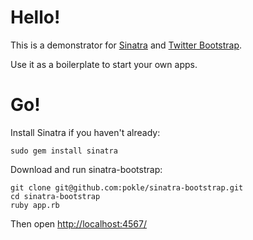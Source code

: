 Hello!
====

This is a demonstrator for [Sinatra](http://www.sinatrarb.com/) and [Twitter Bootstrap](http://twitter.github.com/bootstrap/). 

Use it as a boilerplate to start your own apps.

Go!
===

Install Sinatra if you haven't already:

    sudo gem install sinatra

Download and run sinatra-bootstrap:

	git clone git@github.com:pokle/sinatra-bootstrap.git
	cd sinatra-bootstrap
	ruby app.rb
	
Then open [http://localhost:4567/](http://localhost:4567/)
